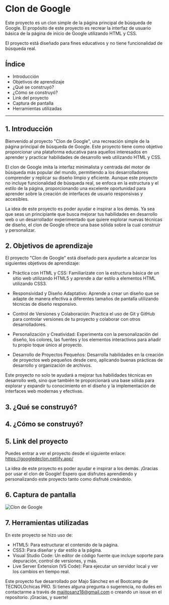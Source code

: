 # Clon de Google

Este proyecto es un clon simple de la página principal de búsqueda de Google. El propósito de este proyecto es recrear la interfaz de usuario básica de la página de inicio de Google utilizando HTML y CSS. 

El proyecto está diseñado para fines educativos y no tiene funcionalidad de búsqueda real.

## Índice

* Introducción
* Objetivos de aprendizaje
* ¿Qué se construyó?
* ¿Cómo se construyó?
* Link del proyecto
* Captura de pantalla
* Herramientas utilizadas

****

## 1. Introducción

Bienvenido al proyecto "Clon de Google", una recreación simple de la página principal de búsqueda de Google. Este proyecto tiene como objetivo proporcionar una plataforma educativa para aquellos interesados en aprender y practicar habilidades de desarrollo web utilizando HTML y CSS.

El clon de Google imita la interfaz minimalista y centrada del motor de búsqueda más popular del mundo, permitiendo a los desarrolladores comprender y replicar su diseño limpio y eficiente. Aunque este proyecto no incluye funcionalidad de búsqueda real, se enfoca en la estructura y el estilo de la página, proporcionando una excelente oportunidad para aprender sobre la creación de interfaces de usuario responsivas y accesibles.

La idea de este proyecto es poder ayudar e inspirar a los demás. Ya sea que seas un principiante que busca mejorar tus habilidades en desarrollo web o un desarrollador experimentado que quiere explorar nuevas técnicas de diseño, el clon de Google ofrece una base sólida sobre la cual construir y personalizar.

## 2. Objetivos de aprendizaje

El proyecto "Clon de Google" está diseñado para ayudarte a alcanzar los siguientes objetivos de aprendizaje:

- Práctica con HTML y CSS: Familiarízate con la estructura básica de un sitio web utilizando HTML5 y aprende a dar estilo a elementos HTML utilizando CSS3.

- Responsividad y Diseño Adaptativo: Aprende a crear un diseño que se adapte de manera efectiva a diferentes tamaños de pantalla utilizando técnicas de diseño responsivo.

- Control de Versiones y Colaboración: Practica el uso de Git y GitHub para controlar versiones de tu proyecto y colaborar con otros desarrolladores.

- Personalización y Creatividad: Experimenta con la personalización del diseño, los colores, las fuentes y los elementos interactivos para añadir tu propio toque único al proyecto.

- Desarrollo de Proyectos Pequeños: Desarrolla habilidades en la creación de proyectos web pequeños desde cero, aplicando buenas prácticas de desarrollo y organización de archivos.

Este proyecto no solo te ayudará a mejorar tus habilidades técnicas en desarrollo web, sino que también te proporcionará una base sólida para explorar y expandir tu conocimiento en el diseño y la implementación de interfaces web modernas y efectivas. 

## 3. ¿Qué se construyó?

## 4. ¿Cómo se construyó?

## 5. Link del proyecto

Puedes entrar a ver el proyecto desde el siguiente enlace: https://googledeclon.netlify.app/

La idea de este proyecto es poder ayudar e inspirar a los demás. ¡Gracias por usar el clon de Google! Espero que disfrutes aprendiendo y personalizando este proyecto tanto como disfruté creándolo.

## 6. Captura de pantalla

![Clon de Google](Images/.png)

## 7. Herramientas utilizadas

En este proyecto se hizo uso de:
* HTML5: Para estructurar el contenido de la página.
* CSS3: Para diseñar y dar estilo a la página.
* Visual Studio Code: Un editor de código fuente que incluye soporte para depuración, control de versiones, y más.
* Live Server Extension (VS Code): Para ejecutar un servidor local y ver los cambios en tiempo real.


Este proyecto fue desarrollado por Majo Sánchez en el Bootcamp de TECNOLOchicas PRO. Si tienes alguna pregunta o sugerencia, no dudes en contactarme a través de majitosanz18@gmail.com o creando un issue en el repositorio. ¡Gracias, y suerte!
